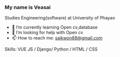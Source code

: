 ### My name is Veasai
Studies Engineering(software) at University of Phayao
- 🌱 I’m currently learning Open cv,database 
- 🤔 I’m looking for help with Open cv 
- 📫 How to reach me: saikwon88@gmail.com 


Skills: VUE JS / Django/ Python / HTML / CSS
